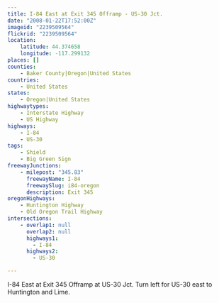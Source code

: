 ```yaml
---
title: I-84 East at Exit 345 Offramp - US-30 Jct.
date: "2008-01-22T17:52:00Z"
imageid: "2239509564"
flickrid: "2239509564"
location:
    latitude: 44.374658
    longitude: -117.299132
places: []
counties:
    - Baker County|Oregon|United States
countries:
    - United States
states:
    - Oregon|United States
highwaytypes:
    - Interstate Highway
    - US Highway
highways:
    - I-84
    - US-30
tags:
    - Shield
    - Big Green Sign
freewayJunctions:
    - milepost: "345.83"
      freewayName: I-84
      freewaySlug: i84-oregon
      description: Exit 345
oregonHighways:
    - Huntington Highway
    - Old Oregon Trail Highway
intersections:
    - overlap1: null
      overlap2: null
      highways1:
        - I-84
      highways2:
        - US-30

---
```

I-84 East at Exit 345 Offramp at US-30 Jct.  Turn left for US-30 east to Huntington and Lime.